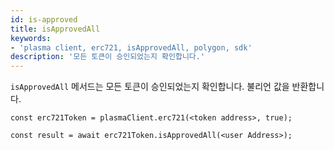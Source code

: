 ```yaml
---
id: is-approved
title: isApprovedAll
keywords:
- 'plasma client, erc721, isApprovedAll, polygon, sdk'
description: '모든 토큰이 승인되었는지 확인합니다.'
---
```


`isApprovedAll` 메서드는 모든 토큰이 승인되었는지 확인합니다. 불리언 값을 반환합니다.

```
const erc721Token = plasmaClient.erc721(<token address>, true);

const result = await erc721Token.isApprovedAll(<user Address>);

```
